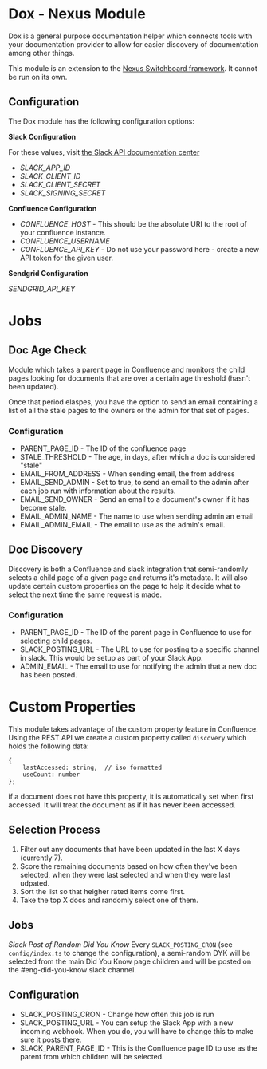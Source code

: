 # Dox - Nexus Module

Dox is a general purpose documentation helper which connects 
tools with your documentation provider to allow for easier discovery 
of documentation among other things.

This module is an extension to the [Nexus Switchboard framework](https://github.com/NexusSwitchboard/nexus-core).  It cannot be run on its own.


## Configuration
The Dox module has the following configuration options:

**Slack Configuration**

For these values, visit [the Slack API documentation center](https://api.slack.com)

* *SLACK_APP_ID*
* *SLACK_CLIENT_ID*
* *SLACK_CLIENT_SECRET*
* *SLACK_SIGNING_SECRET*

**Confluence Configuration**

* *CONFLUENCE_HOST* - This should be the absolute URI to the root of your confluence instance.
* *CONFLUENCE_USERNAME*
* *CONFLUENCE_API_KEY* - Do not use your password here - create a new API token for the given user.

**Sendgrid Configuration**

*SENDGRID_API_KEY*

# Jobs

## Doc Age Check
Module which takes a parent page in Confluence and monitors the child pages
looking for documents that are over a certain age threshold (hasn't been updated).

Once that period elaspes, you have the option to send an email 
containing a list of all the stale pages to the owners or 
the admin for that set of pages.    

### Configuration
* PARENT_PAGE_ID - The ID of the confluence page
* STALE_THRESHOLD - The age, in days, after which a doc is considered "stale"
* EMAIL_FROM_ADDRESS - When sending email, the from address
* EMAIL_SEND_ADMIN - Set to true, to send an email to the admin after each job run with information about the results.
* EMAIL_SEND_OWNER - Send an email to a document's owner if it has become stale.
* EMAIL_ADMIN_NAME - The name to use when sending admin an email
* EMAIL_ADMIN_EMAIL - The email to use as the admin's email.


## Doc Discovery
Discovery is both a Confluence and slack integration that semi-randomly selects a child page of a given page and returns it's metadata.  It will also update certain custom properties on the page to help it decide what to select the next time the same request is made.

### Configuration
* PARENT_PAGE_ID - The ID of the parent page in Confluence to use for selecting child pages. 
* SLACK_POSTING_URL - The URL to use for posting to a specific channel in slack.  This would be setup as part of your Slack App.
* ADMIN_EMAIL - The email to use for notifying the admin that a new doc has been posted.

# Custom Properties
This module takes advantage of the custom property feature in Confluence.  Using the REST API
we create a custom property called `discovery` which holds the following data:

    {
        lastAccessed: string,  // iso formatted
        useCount: number
    };

if a document does not have this property, it is automatically set when first accessed.  It will
treat the document as if it has never been accessed.

## Selection Process

1. Filter out any documents that have been updated in the last X days (currently 7).
2. Score the remaining documents based on how often they've been selected, when they were 
    last selected and when they were last udpated.
3. Sort the list so that heigher rated items come first.
4. Take the top X docs and randomly select one of them.

## Jobs
*Slack Post of Random _Did You Know_*
Every `SLACK_POSTING_CRON` (see `config/index.ts` to change the configuration), a semi-random DYK will
be selected from the main Did You Know page children and  will be posted on the #eng-did-you-know  slack 
channel.

## Configuration

* SLACK_POSTING_CRON - Change how often this job is run
* SLACK_POSTING_URL - You  can setup the Slack  App with a new incoming webhook.  When you  do,  you will have
    to change this to make  sure it posts there.
* SLACK_PARENT_PAGE_ID - This is the Confluence page ID to use as the parent from which children will be selected.
